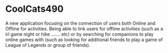 # CoolCats490
A new application focusing on the connection of users both Online and Offline for activities. Being able to link users for offline activities (such as a irl game night or hike ....... etc) or by searching for companions to play online games with (such as looking for additional friends to play a game of League of Legends or group of friends). 
